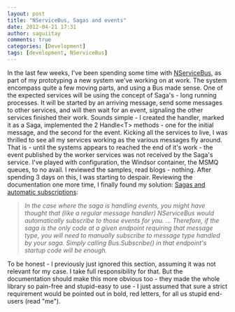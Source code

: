 ```yaml
---
layout: post
title: "NServiceBus, Sagas and events"
date: 2012-04-21 17:31
author: saguiitay
comments: true
categories: [Development]
tags: [development, NServiceBus]
---
```

In the last few weeks, I've been spending some time with [NServiceBus](http://www.nservicebus.com), as part of my prototyping a new system we've working on at work. The system encompass quite a few moving parts, and using a Bus made sense. One of the expected services will be using the concept of Saga's - long running processes. It will be started by an arriving message, send some messages to other services, and will then wait for an event, signaling the other services finished their work. Sounds simple - I created the handler, marked it as a Saga, implemented the 2 Handle\<T\> methods - one for the initial message, and the second for the event. Kicking all the services to live, I was thrilled to see all my services working as the various messages fly around. That is - until the systems appears to reached the end of it's work - the event published by the worker services was not received by the Saga's service. I've played with configuration, the Windsor container, the MSMQ queues, to no avail. I reviewed the samples, read blogs - nothing. After spending 3 days on this, I was starting to despair. Reviewing the documentation one more time, I finally found my solution: [Sagas and automatic subscriptions](http://www.nservicebus.com/Sagas.aspx):

> *In the case where the saga is handling events, you might have thought that (like a regular message handler) NServiceBus would automatically subscribe to those events for you.* *...* *Therefore, if the saga is the only code at a given endpoint requiring that message type, you will need to manually subscribe to message type handled by your saga. Simply calling Bus.Subscribe() in that endpoint's startup code will be enough.*

To be honest - I previously just ignored this section, assuming it was not relevant for my case. I take full responsibility for that. But the documentation should make this more obvious too - they made the whole library so pain-free and stupid-easy to use - I just assumed that sure a strict requirement would be pointed out in bold, red letters, for all us stupid end-users (read "me").


